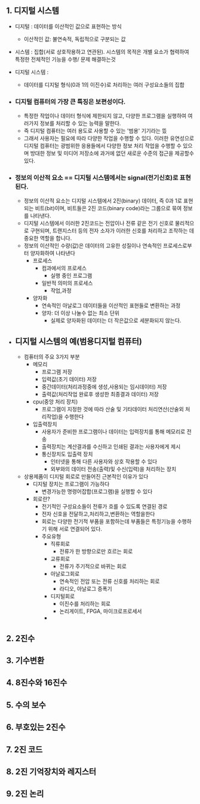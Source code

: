 ## 1. 디지털 시스템
- 디지털 : 데이터를 이산적인 값으로 표현하는 방식
	- 이산적인 값: 불연속적, 독립적으로 구분되는 값
- 시스템 : 집합(서로 상호작용하고 연관된). 시스템의 목적은 개별 요소가 협력하여 특정한 전체적인 기능을 수행/ 문제 해결하는것 
- 디지털 시스템 : 
	- 데이터를 디지털 형식(0과 1의 이진수)로 처리하는 여러 구성요소들의 집합

- ### 디지털 컴퓨터의 가장 큰 특징은 보편성이다. 
	- 특정한 작업이나 데이터 형식에 제한되지 않고, 다양한 프로그램을 실행하여 여러가지 정보를 처리할 수 있는 능력을 말한다.
	- 즉 디지털 컴퓨터는 여러 용도로 사용할 수 있는 '범용' 기기라는 뜼
	- 그래서 사용자는 필요에 따라 다양한 작업을 수행할 수 있다. 이러한 유연성으로 디지털 컴퓨터는 광범위한 응용들에서 다양한 정보 처리 작업을 수행할 수 있으며 방대한 정보 및 미디어 저장소에 과거에 없던 새로운 수준의 접근을 제공할수있다. 
- ### 정보의 이산적 요소 == 디지털 시스템에서는 signal(전기신호)로 표현된다.
	- 정보의 이산적 요소는 디지털 시스템에서 2진(binary) 데이터, 즉 0과 1로 표현되는 비트(bit)이며, 비트들은 2진 코드(binary code)라는 그룹으로 묶여 정보를 나타낸다.
	- 디지털 시스템에서 이러한 2진코드는 전압이나 전류 같은 전기 신호로 물리적으로 구현되며, 트랜지스터 등의 전자 소자가 이러한 신호를 처리하고 조작하는 데 중요한 역할을 합니다. 
	- 정보의 이산적인 수량(값)은 데이터의 고유한 성질이나 연속적인 프로세스로부터 양자화하여 나타낸다
		- 프로세스
			- 컴과에서의 프로세스
				- 실행 중인 프로그램
			- 일반적 의미의 프로세스
				- 작업,과정
		- 양자화
			- 연속적인 아날로그 데이터들을 이산적인 표현들로 변환하는 과정 
			- 양자: 더 이상 나눌수 없는 최소 단위
				- 실제로 양자화된 데이터는 더 작은값으로 세분화되지 않는다.
- ## 디지털 시스템의 예(범용디지털 컴퓨터)
	- 컴퓨터의 주요 3가지 부분
		- 메모리
			- 프로그램 저장
			- 입력값(초기 데이터) 저장
			- 중간데이터(처리과정중에 생성,사용되는 임시데이터) 저장
			- 출력값(처리작업 완료후 생성한 최종결과 데이터) 저장
		- cpu(중앙 처리 장치)
			- 프로그램이 지정한 것에 따라 산술 및 기타데이터 처리연산(산술외 처리작업)을 수행한다
		- 입출력장치
			- 사용자가 준비한 프로그램이나 데이터는 입력장치를 통해 메모리로 전송
			- 출력장치는 계산결과를 수신하고 인쇄된 결과는 사용자에게 제시
			- 통신장치도 입출력 장치
				- 인터넷을 통해 다른 사용자와 상호 작용할 수 있다
				- 외부와의 데이터 전송(출력)및 수신(입력)을 처리하는 장치
	- 상용제품이 디지털 회로로 만들어진 근본적인 이유가 있다
		- 디지털 장치는 프로그램이 가능하다
			- 변경가능한 명령어잡합(프로그램)을 실행할 수 있다
		- 회로란?
			- 전기적인 구성요소들이 전류가 흐를 수 있도록 연결된 경로
			- 전자 신호을 전달하고,처리하고,변환하는 역할을한다
			- 회로는 다양한 전기적 부품을 포함하는데 부품들은 특정기능을 수행하기 위해 서로 연결되어 있다.
			- 주요유형
				- 직류회로
					- 전류가 한 방향으로만 흐르는 회로
				- 교류회로
					- 전류가 주기적으로 바뀌는 회로
				- 아날로그회로
					- 연속적인 전압 또는 전류 신호를 처리하는 회로
					- 라디오, 아날로그 증폭기
				- 디지털회로
					- 이진수를 처리하는 회로
					- 논리게이트, FPGA, 마이크로프로세서
				- 

## 2. 2진수
## 3. 기수변환
## 4. 8진수와 16진수
## 5. 수의 보수
## 6. 부호있는 2진수
## 7. 2진 코드
## 8. 2진 기억장치와 레지스터
## 9. 2진 논리